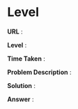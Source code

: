 <!-- Update this counter. -->
# Level  #

<!-- The URL of the question, from where you are copying -->
**URL** : []()

<!-- What, according to you is the level of the question
Choose one of - Very Easy, Easy, Medium, Hard, Steel -->
**Level** : 

<!-- How much time did it take you to solve and move on to the next question. In minutes. -->
**Time Taken** : 

<!-- Copy the text of the problem as-is -->
**Problem Description** : 

<!-- Your solution. Use simple english. Do remember that all of this data is meta and won't matter. Add the answer too, if the level has it. -->
**Solution** : 

**Answer** : 